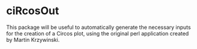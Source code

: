 # ciRcosOut
This package will be useful to automatically generate the necessary inputs for the creation of a Circos plot, using the original perl application created by Martin Krzywinski.
